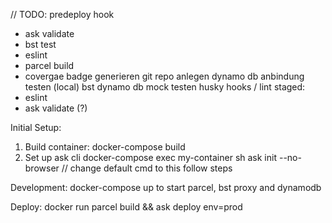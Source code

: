 // TODO:
predeploy hook
  - ask validate
  - bst test
  - eslint
  - parcel build
  - covergae badge generieren
git repo anlegen
dynamo db anbindung testen (local)
bst dynamo db mock testen
husky hooks / lint staged:
- eslint
- ask validate (?)

Initial Setup:
1. Build container:
docker-compose build
2. Set up ask cli
docker-compose exec my-container sh
ask init --no-browser // change default cmd to this
follow steps

Development:
docker-compose up to start parcel, bst proxy and dynamodb

Deploy:
docker run parcel build && ask deploy env=prod

